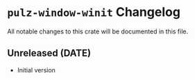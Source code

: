 # `pulz-window-winit` Changelog
All notable changes to this crate will be documented in this file.

## Unreleased (DATE)

 * Initial version
